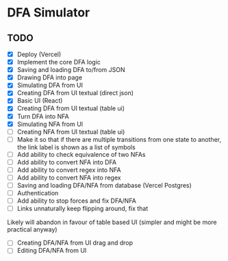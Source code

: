 # DFA Simulator

## TODO

- [x] Deploy (Vercel)
- [x] Implement the core DFA logic
- [x] Saving and loading DFA to/from JSON
- [x] Drawing DFA into page
- [x] Simulating DFA from UI
- [x] Creating DFA from UI textual (direct json)
- [x] Basic UI (React)
- [x] Creating DFA from UI textual (table ui)
- [x] Turn DFA into NFA
- [x] Simulating NFA from UI
- [ ] Creating NFA from UI textual (table ui)
- [ ] Make it so that if there are multiple transitions from one state to another, the link label is shown as a list of symbols
- [ ] Add ability to check equivalence of two NFAs
- [ ] Add ability to convert NFA into DFA
- [ ] Add ability to convert regex into NFA
- [ ] Add ability to convert NFA into regex
- [ ] Saving and loading DFA/NFA from database (Vercel Postgres)
- [ ] Authentication
- [ ] Add ability to stop forces and fix DFA/NFA
- [ ] Links unnaturally keep flipping around, fix that

Likely will abandon in favour of table based UI (simpler and might be more practical anyway)

- [ ] Creating DFA/NFA from UI drag and drop
- [ ] Editing DFA/NFA from UI
